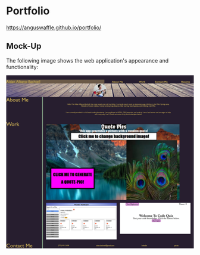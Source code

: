 # Portfolio

https://anguswaffle.github.io/portfolio/

## Mock-Up
The following image shows the web application's appearance and functionality:

![Aidan's Portfolio](./assets/images/preview.jpg)